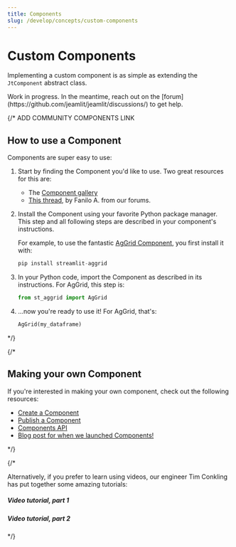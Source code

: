 ```yaml
---
title: Components
slug: /develop/concepts/custom-components
---
```


# Custom Components

Implementing a custom component is as simple as extending the `JtComponent` abstract class.

<Tip>
Work in progress. In the meantime, reach out on the [forum](https://github.com/jeamlit/jeamlit/discussions/) to get help. 
</Tip>

{/* ADD COMMUNITY COMPONENTS LINK 

## How to use a Component

Components are super easy to use:

1. Start by finding the Component you'd like to use. Two great resources for this are:

   - The [Component gallery](https://streamlit.io/components)
   - [This thread](https://discuss.streamlit.io/t/streamlit-components-community-tracker/4634),
     by Fanilo A. from our forums.

2. Install the Component using your favorite Python package manager. This step and all following
   steps are described in your component's instructions.

   For example, to use the fantastic [AgGrid
   Component](https://github.com/PablocFonseca/streamlit-aggrid), you first install it with:

   ```python
   pip install streamlit-aggrid
   ```

3. In your Python code, import the Component as described in its instructions. For AgGrid, this step
   is:

   ```python
   from st_aggrid import AgGrid
   ```

4. ...now you're ready to use it! For AgGrid, that's:

   ```python
   AgGrid(my_dataframe)
   ```

*/}

{/* 

## Making your own Component

If you're interested in making your own component, check out the following resources:

- [Create a Component](/develop/concepts/custom-components/create)
- [Publish a Component](/develop/concepts/custom-components/publish)
- [Components API](/develop/concepts/custom-components/intro)
- [Blog post for when we launched Components!](https://blog.streamlit.io/introducing-streamlit-components/)

*/}

{/*

Alternatively, if you prefer to learn using videos, our engineer Tim Conkling has put together some
amazing tutorials:


##### Video tutorial, part 1

<YouTube videoId="BuD3gILJW-Q" />

##### Video tutorial, part 2

<YouTube videoId="QjccJl_7Jco" />

*/}
